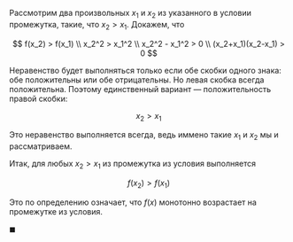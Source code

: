 Рассмотрим два произвольных $x_1$ и $x_2$ из указанного в условии промежутка, такие, что $x_2 > x_1$. Докажем, что

$$ f(x_2) > f(x_1) \\ x_2^2 > x_1^2 \\ x_2^2 - x_1^2 > 0 \\ (x_2+x_1)(x_2-x_1) > 0 $$

Неравенство будет выполняться только если обе скобки одного знака: обе положительны или обе отрицательны. Но левая скобка всегда положительна. Поэтому единственный вариант — положительность правой скобки:

$$ x_2 > x_1 $$

Это неравенство выполняется всегда, ведь иммено такие $x_1$ и $x_2$ мы и рассматриваем.

Итак, для любых $x_2 > x_1$ из промежутка из условия выполняется

$$ f(x_2) > f(x_1) $$

Это по определению означает, что $f(x)$ монотонно возрастает на промежутке из условия.

$\blacksquare$